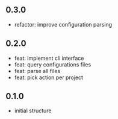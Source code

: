 <!--

 Copyright 2023 EAS Barbosa

     Licensed under the Apache License, Version 2.0(the "License");
 you may not use this file except in compliance with the License.
 You may obtain a copy of the License at

     http://www.apache.org/licenses/LICENSE-2.0

 Unless required by applicable law or agreed to in writing, software
 distributed under the License is distributed on an "AS IS" BASIS,
 WITHOUT WARRANTIES OR CONDITIONS OF ANY KIND, either express or implied.
 See the License for the specific language governing permissions and
 limitations under the License.

-->

## 0.3.0

- refactor: improve configuration parsing

## 0.2.0

- feat: implement cli interface
- feat: query configurations files
- feat: parse all files
- feat: pick action per project

## 0.1.0

- initial structure
